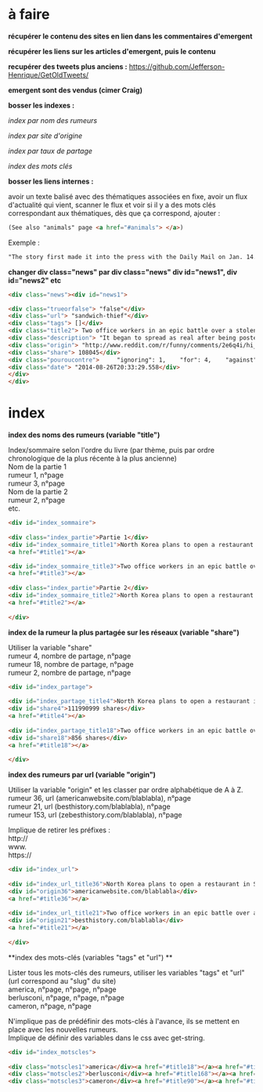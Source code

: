 # à faire

**récupérer le contenu des sites en lien dans les commentaires d'emergent**

**récupérer les liens sur les articles d'emergent, puis le contenu**

**recupérer des tweets plus anciens :**
https://github.com/Jefferson-Henrique/GetOldTweets/

**emergent sont des vendus (cimer Craig)**

**bosser les indexes :**

*index par nom des rumeurs*

*index par site d'origine*

*index par taux de partage*

*index des mots clés*

**bosser les liens internes :**

avoir un texte balisé avec des thématiques associées en fixe, avoir un flux d'actualité qui vient,
scanner le flux et voir si il y a des mots clés correspondant aux thématiques,
dès que ça correspond, ajouter :

```html
(See also "animals" page <a href="#animals"> </a>)
```

Exemple :
```html
"The story first made it into the press with the Daily Mail on Jan. 14. It cites a Russian TV report about a group of "investigators" who supplied footage of a Yeti (See also "animals" page <a href="#animals"></a>) in the Adygeya Republic. The images of the video were provided by Central European News, a newswire that has often been the source of false/dubious stories."
```

**changer div class="news" par div class="news" div id="news1", div id="news2" etc**

```html
<div class="news"><div id="news1">

<div class="trueorfalse"> "false"</div>  
<div class="url"> "sandwich-thief"</div>  
<div class="tags"> []</div>  
<div class="title2"> Two office workers in an epic battle over a stolen sandwich</div>  
<div class="description"> "It began to spread as real after being posted to Reddit, with the College Humor watermarks removed."</div>  
<div class="origin"> "http://www.reddit.com/r/funny/comments/2e6q4i/hi_tina_from_hr_again/%20"</div>  
<div class="share"> 108045</div>  
<div class="pouroucontre">     "ignoring": 1,    "for": 4,    "against": 2  </div>  
<div class="date"> "2014-08-26T20:33:29.558</div>
</div>
</div>
```

# index

**index des noms des rumeurs (variable "title")**

Index/sommaire selon l'ordre du livre (par thème, puis par ordre chronologique de la plus récente à la plus ancienne)  
Nom de la partie 1  
rumeur 1, n°page  
rumeur 3, n°page  
Nom de la partie 2  
rumeur 2, n°page  
etc.  

```html
<div id="index_sommaire">  
  
<div class="index_partie">Partie 1</div>  
<div id="index_sommaire_title1">North Korea plans to open a restaurant in Scotland</div>  
<a href="#title1"></a>  

<div id="index_sommaire_title3">Two office workers in an epic battle over a stolen sandwich</div>  
<a href="#title3"></a>  
  
<div class="index_partie">Partie 2</div>  
<div id="index_sommaire_title2">North Korea plans to open a restaurant in Scotland</div>  
<a href="#title2"></a>  
  
</div>
```

**index de la rumeur la plus partagée sur les réseaux (variable "share")**

Utiliser la variable "share"  
rumeur 4, nombre de partage, n°page  
rumeur 18, nombre de partage, n°page  
rumeur 2, nombre de partage, n°page  

```html
<div id="index_partage">  
  
<div id="index_partage_title4">North Korea plans to open a restaurant in Scotland</div>  
<div id="share4">111990999 shares</div>  
<a href="#title4"></a>  
  
<div id="index_partage_title18">Two office workers in an epic battle over a stolen sandwich</div>  
<div id="share18">856 shares</div>  
<a href="#title18"></a>  
  
</div>
```

**index des rumeurs par url (variable "origin")**

Utiliser la variable "origin" et les classer par ordre alphabétique de A à Z.
rumeur 36, url (americanwebsite.com/blablabla), n°page  
rumeur 21, url (besthistory.com/blablabla), n°page  
rumeur 153, url (zebesthistory.com/blablabla), n°page  
  
Implique de retirer les préfixes :  
http://  
www.  
https://  
 
```html
<div id="index_url">  
  
<div id="index_url_title36">North Korea plans to open a restaurant in Scotland</div>  
<div id="origin36">americanwebsite.com/blablabla</div>  
<a href="#title36"></a>  
  
<div id="index_url_title21">Two office workers in an epic battle over a stolen sandwich</div>  
<div id="origin21">besthistory.com/blablabla</div>  
<a href="#title21"></a>  
  
</div>
```

**index des mots-clés (variables "tags" et "url") **

Lister tous les mots-clés des rumeurs, utiliser les variables "tags" et "url" (url correspond au "slug" du site)    
america, n°page, n°page, n°page  
berlusconi, n°page, n°page, n°page  
cameron, n°page, n°page  
  
N'implique pas de prédéfinir des mots-clés à l'avance, ils se mettent en place avec les nouvelles rumeurs.  
Implique de définir des variables dans le css avec get-string.  

```html
<div id="index_motscles">  
  
<div class="motscles1">america</div><a href="#title18"></a><a href="#title21"></a><a href="#title37"></a>  
<div class="motscles2">berlusconi</div><a href="#title168"></a><a href="#title23"></a><a href="#title37"></a>  
<div class="motscles3">cameron</div><a href="#title90"></a><a href="#title56"></a>  




